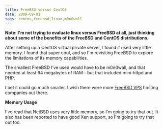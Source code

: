```yaml
---
title: FreeBSD versus CentOS
date: 2009-09-01
tags: centos,freebsd,linux,m0n0wall
---
```

<strong>Note: I'm not trying to evaluate linux versus FreeBSD at all, just thinking about some of the benefits of the FreeBSD and CentOS distributions.</strong>

After setting up a CentOS virtual private server, I found it used very little memory. I found that super cool, and so I'm revisiting FreeBSD to explore the limitations of its memory capabilities.

The smallest FreeBSD I've used would have to be m0n0wall, and that needed at least 64 megabytes of RAM - but that included mini-httpd and PHP.

I bet it could go much smaller. I wish there were more [FreeBSD VPS](http://www.docunext.com/blog/2009/09/freebsd-vps.html) hosting companies out there.

**Memory Usage**

I've read that NetBSD uses very little memory, so I'm going to try that out. It also has been reported to have good Xen support, so I'm going to try that out too.

